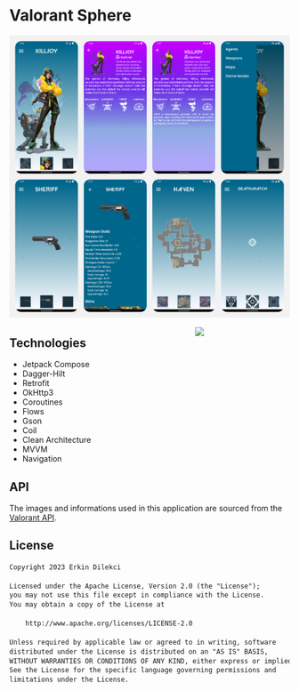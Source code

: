 # Valorant Sphere

<p align="center">
  <img src="https://raw.githubusercontent.com/erkindil/GithubRepositoryEdit/main/valorant.png">
</p>

<img src="https://raw.githubusercontent.com/erkindil/GithubRepositoryEdit/main/valo.gif" align="right" width="170">

## Technologies
- Jetpack Compose
- Dagger-Hilt
- Retrofit
- OkHttp3
- Coroutines
- Flows
- Gson
- Coil
- Clean Architecture
- MVVM
- Navigation

## API
The images and informations used in this application are sourced from the [Valorant API](https://valorant-api.com).

## License
```xml
Copyright 2023 Erkin Dilekci

Licensed under the Apache License, Version 2.0 (the "License");
you may not use this file except in compliance with the License.
You may obtain a copy of the License at

    http://www.apache.org/licenses/LICENSE-2.0

Unless required by applicable law or agreed to in writing, software
distributed under the License is distributed on an "AS IS" BASIS,
WITHOUT WARRANTIES OR CONDITIONS OF ANY KIND, either express or implied.
See the License for the specific language governing permissions and
limitations under the License.
```
